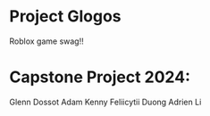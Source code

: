 # Project Glogos
Roblox game swag!!

# Capstone Project 2024:
Glenn Dossot
Adam Kenny
Feliicytii Duong
Adrien Li
